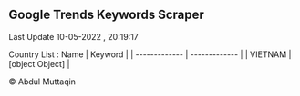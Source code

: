 

## Google Trends Keywords Scraper 
 
Last Update 10-05-2022 , 20:19:17

Country List :
 Name  | Keyword |
| ------------- | ------------- |
| VIETNAM | [object Object] |



© Abdul Muttaqin 
